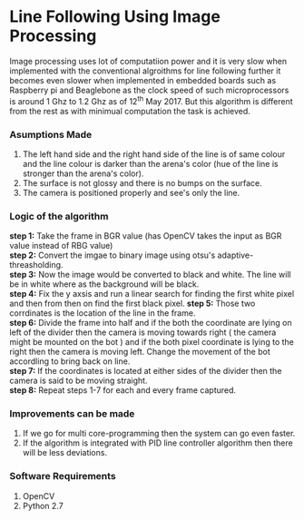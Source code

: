 # Line Following Using Image Processing

Image processing uses lot of computatiion power and it is very slow when implemented with the conventional algroithms for 
line following further it becomes even slower when implemented in embedded boards such as Raspberry pi and Beaglebone as the 
clock speed of such microprocessors is around 1 Ghz to 1.2 Ghz as of 12<sup>th</sup> May 2017. But this algorithm is different 
from the rest as with minimual computation the task is achieved. 

### Asumptions Made

 1. The left hand side and the right hand side of the line is of same colour and the line colour is darker than the arena's color (hue of the line is stronger than the arena's color).
 2. The surface is not glossy and there is no bumps on the surface.
 3. The camera is positioned properly and see's only the line. 

### Logic of the algorithm

  **step 1:** Take the frame in BGR value (has OpenCV takes the input as BGR value instead of RBG value)<br/>
  **step 2:** Convert the imgae to binary image using otsu's adaptive-threasholding.<br/>
  **step 3:** Now the image would be converted to black and white. The line will be in white where as the background will be black.<br/>
  **step 4:** Fix the y axsis and run a linear search for finding the first white pixel and then from then on find the first black
              pixel.
  **step 5:** Those two corrdinates is the location of the line in the frame.<br/>
  **step 6:** Divide the frame into half and if the both the coordinate are lying on left of the divider then the camera is
              moving towards right ( the camera might be mounted on the bot ) and if the both pixel coordinate is lying to the 
              right then the camera is moving left. Change the movement of the bot accordling to bring back on line.<br/>
  **step 7:** If the coordinates is located at either sides of the divider then the camera is said to be moving straight.<br/>
  **step 8:** Repeat steps 1-7 for each and every frame captured. <br/>
  
### Improvements can be made

  1. If we go for multi core-programming then the system can go even faster.
  2. If the algorithm is integrated with PID line controller algorithm then there will be less deviations.

### Software Requirements 

  1. OpenCV 
  2. Python 2.7 
 
